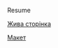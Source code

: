 <p>Resume</p>
<p><a href="https://alexblack19.github.io/Resume/" alt="Жива сторінка">Жива сторінка</a></p>
<p><a href="https://www.figma.com/file/XNoGCnwovP19H9hvUjP2gO/Resume" alt="Макет">Макет</a></p>